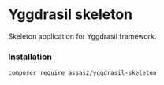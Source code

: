 # Yggdrasil skeleton

Skeleton application for Yggdrasil framework.

### Installation
```
composer require assasz/yggdrasil-skeleton
```